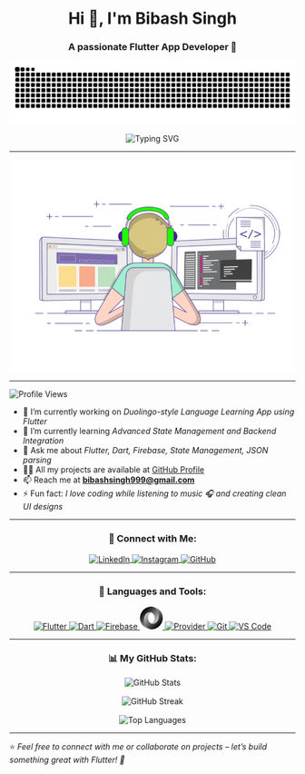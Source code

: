 <h1 align="center">Hi 👋, I'm Bibash Singh</h1>
<h3 align="center">A passionate Flutter App Developer 🚀</h3>

<div align="center">
  <img src="https://github.com/zione-kushwaha/zione-kushwaha/blob/main/github-contribution-grid-snake.svg" alt="GitHub Contribution Grid Snake Animation">
</div>

<p align="center">
  <img src="https://readme-typing-svg.herokuapp.com?font=Fira+Code&weight=500&size=22&pause=1000&color=F7B731&center=true&width=600&lines=Flutter+%7C+Dart+%7C+Firebase+%7C+JSON+%7C+Provider+%7C+App+Development;Let's+build+awesome+apps+with+Flutter+%F0%9F%93%B1" alt="Typing SVG" />
</p>

---

<div align="center">
  <img align="center" alt="Coding" width="500" src="https://raw.githubusercontent.com/devSouvik/devSouvik/master/gif3.gif">
</div>

---

<p align="left"> <img src="https://komarev.com/ghpvc/?username=BibashSingh&label=Profile%20views&color=blueviolet&style=flat" alt="Profile Views" /> </p>

- 🔭 I’m currently working on *Duolingo-style Language Learning App using Flutter*
- 🌱 I’m currently learning *Advanced State Management and Backend Integration*
- 💬 Ask me about *Flutter, Dart, Firebase, State Management, JSON parsing*
- 👨‍💻 All my projects are available at [GitHub Profile](https://github.com/BibashSingh)
- 📫 Reach me at **bibashsingh999@gmail.com**
- ⚡ Fun fact: *I love coding while listening to music 🎧 and creating clean UI designs*

---

<h3 align="center">📌 Connect with Me:</h3>
<p align="center">
  <a href="https://www.linkedin.com/in/bibash-singh-352ba026a/" target="_blank">
    <img align="center" src="https://raw.githubusercontent.com/rahuldkjain/github-profile-readme-generator/master/src/images/icons/Social/linked-in-alt.svg" alt="LinkedIn" height="30" width="40" />
  </a>
  <a href="https://www.instagram.com/savage_thakuri/" target="_blank">
    <img align="center" src="https://raw.githubusercontent.com/rahuldkjain/github-profile-readme-generator/master/src/images/icons/Social/instagram.svg" alt="Instagram" height="30" width="40" />
  </a>
  <a href="https://github.com/BibashSingh" target="_blank">
    <img align="center" src="https://raw.githubusercontent.com/rahuldkjain/github-profile-readme-generator/master/src/images/icons/Social/github.svg" alt="GitHub" height="30" width="40" />
  </a>
</p>

---

<h3 align="center">🔧 Languages and Tools:</h3>
<p align="center">
  <a href="https://flutter.dev/" target="_blank" rel="noreferrer">
    <img src="https://www.vectorlogo.zone/logos/flutterio/flutterio-icon.svg" alt="Flutter" width="40" height="40" />
  </a>
  <a href="https://dart.dev/" target="_blank" rel="noreferrer">
    <img src="https://www.vectorlogo.zone/logos/dartlang/dartlang-icon.svg" alt="Dart" width="40" height="40" />
  </a>
  <a href="https://firebase.google.com/" target="_blank" rel="noreferrer">
    <img src="https://www.vectorlogo.zone/logos/firebase/firebase-icon.svg" alt="Firebase" width="40" height="40" />
  </a>
  <a href="https://www.json.org/" target="_blank" rel="noreferrer">
    <img src="https://raw.githubusercontent.com/github/explore/main/topics/json/json.png" alt="JSON" width="40" height="40" />
  </a>
  <a href="https://pub.dev/packages/provider" target="_blank" rel="noreferrer">
    <img src="https://cdn.jsdelivr.net/gh/devicons/devicon/icons/flutter/flutter-original.svg" alt="Provider" width="40" height="40" />
  </a>
  <a href="https://git-scm.com/" target="_blank" rel="noreferrer">
    <img src="https://www.vectorlogo.zone/logos/git-scm/git-scm-icon.svg" alt="Git" width="40" height="40" />
  </a>
  <a href="https://visualstudio.microsoft.com/" target="_blank" rel="noreferrer">
    <img src="https://upload.wikimedia.org/wikipedia/commons/5/59/Visual_Studio_Icon_2019.svg" alt="VS Code" width="40" height="40" />
  </a>
</p>

---

<div align="center">
  <h3>📊 My GitHub Stats:</h3>
  <p>
    <img align="center" src="https://github-readme-stats.vercel.app/api?username=BibashSingh&show_icons=true&locale=en&theme=radical" alt="GitHub Stats" />
  </p>
  <p>
    <img align="center" src="https://github-readme-streak-stats.herokuapp.com/?user=BibashSingh&theme=radical" alt="GitHub Streak" />
  </p>
  <p>
    <img align="center" src="https://github-readme-stats.vercel.app/api/top-langs?username=BibashSingh&show_icons=true&locale=en&layout=compact&theme=radical" alt="Top Languages" />
  </p>
</div>

---

⭐ *Feel free to connect with me or collaborate on projects – let’s build something great with Flutter! 🚀*
